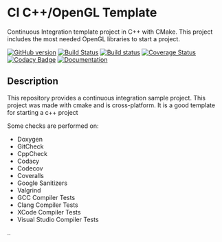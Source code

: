 # CI C++/OpenGL Template

Continuous Integration template project in C++ with CMake.
This project includes the most needed OpenGL libraries to start a project.

[![GitHub version](https://badge.fury.io/gh/valentindumas%2Fci_opengl_template.svg)](https://badge.fury.io/gh/valentindumas%2Fci_opengl_template)
[![Build Status](https://travis-ci.org/ValentinDumas/ci_opengl_template.svg?branch=master)](https://travis-ci.org/ValentinDumas/ci_opengl_template)
[![Build status](https://ci.appveyor.com/api/projects/status/g4vc2xg31g7vqu81?svg=true)](https://ci.appveyor.com/project/ValentinDumas/ci-opengl-template)
[![Coverage Status](https://coveralls.io/repos/github/ValentinDumas/ci_opengl_template/badge.svg)](https://coveralls.io/github/ValentinDumas/ci_opengl_template)
[![Codacy Badge](https://api.codacy.com/project/badge/Grade/78ab13069ab94f8e82d6096a5db2d59f)](https://www.codacy.com/app/ValentinDumas/ci_opengl_template?utm_source=github.com&amp;utm_medium=referral&amp;utm_content=ValentinDumas/ci_opengl_template&amp;utm_campaign=Badge_Grade)
[![Documentation](https://codedocs.xyz/ValentinDumas/ci_opengl_template.svg)](https://codedocs.xyz/ValentinDumas/ci_opengl_template/)

## Description

This repository provides a continuous integration sample project.
This project was made with cmake and is cross-platform.
It is a good template for starting a c++ project

Some checks are performed on:
-   Doxygen
-   GitCheck
-   CppCheck
-   Codacy
-   Codecov
-   Coveralls
-   Google Sanitizers
-   Valgrind
-   GCC Compiler Tests
-   Clang Compiler Tests
-   XCode Compiler Tests
-   Visual Studio Compiler Tests

..
